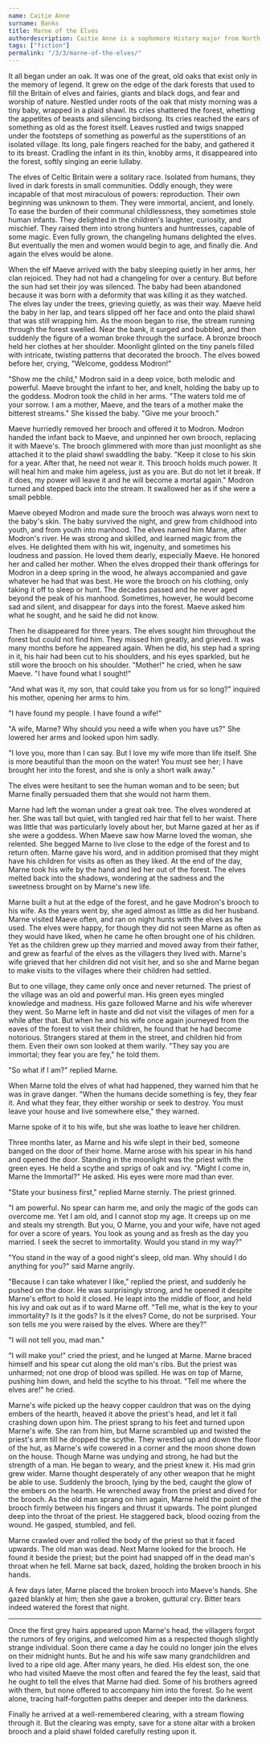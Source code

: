 ```yaml
---
name: Caitie Anne
surname: Banks
title: Marne of the Elves
authordescription: Caitie Anne is a sophomore History major from North Carolina.
tags: ["fiction"]
permalink: "/3/3/marne-of-the-elves/"
---
```

It all began under an oak. It was one of the great, old oaks that exist
only in the memory of legend. It grew on the edge of the dark forests
that used to fill the Britain of elves and fairies, giants and black
dogs, and fear and worship of nature. Nestled under roots of the oak
that misty morning was a tiny baby, wrapped in a plaid shawl. Its cries
shattered the forest, whetting the appetites of beasts and silencing
birdsong. Its cries reached the ears of something as old as the forest
itself. Leaves rustled and twigs snapped under the footsteps of
something as powerful as the superstitions of an isolated village. Its
long, pale fingers reached for the baby, and gathered it to its breast.
Cradling the infant in its thin, knobby arms, it disappeared into the
forest, softly singing an eerie lullaby.

The elves of Celtic Britain were a solitary race. Isolated from humans,
they lived in dark forests in small communities. Oddly enough, they were
incapable of that most miraculous of powers: reproduction. Their own
beginning was unknown to them. They were immortal, ancient, and lonely.
To ease the burden of their communal childlessness, they sometimes stole
human infants. They delighted in the children's laughter, curiosity, and
mischief. They raised them into strong hunters and huntresses, capable
of some magic. Even fully grown, the changeling humans delighted the
elves. But eventually the men and women would begin to age, and finally
die. And again the elves would be alone.

When the elf Maeve arrived with the baby sleeping quietly in her arms,
her clan rejoiced. They had not had a changeling for over a century. But
before the sun had set their joy was silenced. The baby had been
abandoned because it was born with a deformity that was killing it as
they watched. The elves lay under the trees, grieving quietly, as was
their way. Maeve held the baby in her lap, and tears slipped off her
face and onto the plaid shawl that was still wrapping him. As the moon
began to rise, the stream running through the forest swelled. Near the
bank, it surged and bubbled, and then suddenly the figure of a woman
broke through the surface. A bronze brooch held her clothes at her
shoulder. Moonlight glinted on the tiny panels filled with intricate,
twisting patterns that decorated the brooch. The elves bowed before her,
crying, "Welcome, goddess Modron!"

"Show me the child," Modron said in a deep voice, both melodic and
powerful. Maeve brought the infant to her, and knelt, holding the baby
up to the goddess. Modron took the child in her arms. "The waters told
me of your sorrow. I am a mother, Maeve, and the tears of a mother make
the bitterest streams." She kissed the baby. "Give me your brooch."

Maeve hurriedly removed her brooch and offered it to Modron. Modron
handed the infant back to Maeve, and unpinned her own brooch, replacing
it with Maeve's. The brooch glimmered with more than just moonlight as
she attached it to the plaid shawl swaddling the baby. "Keep it close to
his skin for a year. After that, he need not wear it. This brooch holds
much power. It will heal him and make him ageless, just as you are. But
do not let it break. If it does, my power will leave it and he will
become a mortal again." Modron turned and stepped back into the stream.
It swallowed her as if she were a small pebble.

Maeve obeyed Modron and made sure the brooch was always worn next to the
baby's skin. The baby survived the night, and grew from childhood into
youth, and from youth into manhood. The elves named him Marne, after
Modron's river. He was strong and skilled, and learned magic from the
elves. He delighted them with his wit, ingenuity, and sometimes his
loudness and passion. He loved them dearly, especially Maeve. He honored
her and called her mother. When the elves dropped their thank offerings
for Modron in a deep spring in the wood, he always accompanied and gave
whatever he had that was best. He wore the brooch on his clothing, only
taking it off to sleep or hunt. The decades passed and he never aged
beyond the peak of his manhood. Sometimes, however, he would become sad
and silent, and disappear for days into the forest. Maeve asked him what
he sought, and he said he did not know.

Then he disappeared for three years. The elves sought him throughout the
forest but could not find him. They missed him greatly, and grieved. It
was many months before he appeared again. When he did, his step had a
spring in it, his hair had been cut to his shoulders, and his eyes
sparkled, but he still wore the brooch on his shoulder. "Mother!" he
cried, when he saw Maeve. "I have found what I sought!"

"And what was it, my son, that could take you from us for so long?"
inquired his mother, opening her arms to him.

"I have found my people. I have found a wife!"

"A wife, Marne? Why should you need a wife when you have us?" She
lowered her arms and looked upon him sadly.

"I love you, more than I can say. But I love my wife more than life
itself. She is more beautiful than the moon on the water! You must see
her; I have brought her into the forest, and she is only a short walk
away."

The elves were hesitant to see the human woman and to be seen; but Marne
finally persuaded them that she would not harm them.

Marne had left the woman under a great oak tree. The elves wondered at
her. She was tall but quiet, with tangled red hair that fell to her
waist. There was little that was particularly lovely about her, but
Marne gazed at her as if she were a goddess. When Maeve saw how Marne
loved the woman, she relented. She begged Marne to live close to the
edge of the forest and to return often. Marne gave his word, and in
addition promised that they might have his children for visits as often
as they liked. At the end of the day, Marne took his wife by the hand
and led her out of the forest. The elves melted back into the shadows,
wondering at the sadness and the sweetness brought on by Marne's new
life.

Marne built a hut at the edge of the forest, and he gave Modron's brooch
to his wife. As the years went by, she aged almost as little as did her
husband. Marne visited Maeve often, and ran on night hunts with the
elves as he used. The elves were happy, for though they did not seen
Marne as often as they would have liked, when he came he often brought
one of his children. Yet as the children grew up they married and moved
away from their father, and grew as fearful of the elves as the
villagers they lived with. Marne's wife grieved that her children did
not visit her, and so she and Marne began to make visits to the villages
where their children had settled.

But to one village, they came only once and never returned. The priest
of the village was an old and powerful man. His green eyes mingled
knowledge and madness. His gaze followed Marne and his wife wherever
they went. So Marne left in haste and did not visit the villages of men
for a while after that. But when he and his wife once again journeyed
from the eaves of the forest to visit their children, he found that he
had become notorious. Strangers stared at them in the street, and
children hid from them. Even their own son looked at them warily. "They
say you are immortal; they fear you are fey," he told them.

"So what if I am?" replied Marne.

When Marne told the elves of what had happened, they warned him that he
was in grave danger. "When the humans decide something is fey, they fear
it. And what they fear, they either worship or seek to destroy. You must
leave your house and live somewhere else," they warned.

Marne spoke of it to his wife, but she was loathe to leave her children.

Three months later, as Marne and his wife slept in their bed, someone
banged on the door of their home. Marne arose with his spear in his hand
and opened the door. Standing in the moonlight was the priest with the
green eyes. He held a scythe and sprigs of oak and ivy. "Might I come
in, Marne the Immortal?" He asked. His eyes were more mad than ever.

"State your business first," replied Marne sternly. The priest grinned.

"I am powerful. No spear can harm me, and only the magic of the gods can
overcome me. Yet I am old, and I cannot stop my age. It creeps up on me
and steals my strength. But you, O Marne, you and your wife, have not
aged for over a score of years. You look as young and as fresh as the
day you married. I seek the secret to immortality. Would you stand in my
way?"

"You stand in the way of a good night's sleep, old man. Why should I do
anything for you?" said Marne angrily.

"Because I can take whatever I like," replied the priest, and suddenly
he pushed on the door. He was surprisingly strong, and he opened it
despite Marne's effort to hold it closed. He leapt into the middle of
floor, and held his ivy and oak out as if to ward Marne off. "Tell me,
what is the key to your immortality? Is it the gods? Is it the elves?
Come, do not be surprised. Your son tells me you were raised by the
elves. Where are they?"

"I will not tell you, mad man."

"I will make you!" cried the priest, and he lunged at Marne. Marne
braced himself and his spear cut along the old man's ribs. But the
priest was unharmed; not one drop of blood was spilled. He was on top of
Marne, pushing him down, and held the scythe to his throat. "Tell me
where the elves are!" he cried.

Marne's wife picked up the heavy copper cauldron that was on the dying
embers of the hearth, heaved it above the priest's head, and let it fall
crashing down upon him. The priest sprang to his feet and turned upon
Marne's wife. She ran from him, but Marne scrambled up and twisted the
priest's arm till he dropped the scythe. They wrestled up and down the
floor of the hut, as Marne's wife cowered in a corner and the moon shone
down on the house. Though Marne was undying and strong, he had but the
strength of a man. He began to weary, and the priest knew it. His mad
grin grew wider. Marne thought desperately of any other weapon that he
might be able to use. Suddenly the brooch, lying by the bed, caught the
glow of the embers on the hearth. He wrenched away from the priest and
dived for the brooch. As the old man sprang on him again, Marne held the
point of the brooch firmly between his fingers and thrust it upwards.
The point plunged deep into the throat of the priest. He staggered back,
blood oozing from the wound. He gasped, stumbled, and fell.

Marne crawled over and rolled the body of the priest so that it faced
upwards. The old man was dead. Next Marne looked for the brooch. He
found it beside the priest; but the point had snapped off in the dead
man's throat when he fell. Marne sat back, dazed, holding the broken
brooch in his hands.

A few days later, Marne placed the broken brooch into Maeve's hands. She
gazed blankly at him; then she gave a broken, guttural cry. Bitter tears
indeed watered the forest that night.

***

Once the first grey hairs appeared upon Marne's head, the villagers
forgot the rumors of fey origins, and welcomed him as a respected though
slightly strange individual. Soon there came a day he could no longer
join the elves on their midnight hunts. But he and his wife saw many
grandchildren and lived to a ripe old age. After many years, he died.
His eldest son, the one who had visited Maeve the most often and feared
the fey the least, said that he ought to tell the elves that Marne had
died. Some of his brothers agreed with them, but none offered to
accompany him into the forest. So he went alone, tracing half-forgotten
paths deeper and deeper into the darkness.

Finally he arrived at a well-remembered clearing, with a stream flowing
through it. But the clearing was empty, save for a stone altar with a
broken brooch and a plaid shawl folded carefully resting upon it.